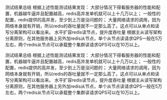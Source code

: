 测试结果总结
根据上述性能测试结果发现：
大部分情况下得看服务器的性能和配置，机器越牛逼并且配置越高，redis高并发单机就可以上十几万以上；
一般性的配置，redis提供的高并发，至少到上万是没问题的；
大量网络请求的调用，因为网络本身就有开销，所以redis的吞吐量就不一定那么高了。这点可以从单点和读写分离架构可以看出来。
水平扩容redis读节点，提升度吞吐量
根据主从读写架构分离原则，在其他服务器上另外加redis从节点，单个从节点读请求QPS一般在5万左右，两个redis从节点可以承载整个集群读请求QPS可以在10万以上。

测试结果总结
根据上述性能测试结果发现：
大部分情况下得看服务器的性能和配置，机器越牛逼并且配置越高，redis高并发单机就可以上十几万以上；
一般性的配置，redis提供的高并发，至少到上万是没问题的；
大量网络请求的调用，因为网络本身就有开销，所以redis的吞吐量就不一定那么高了。这点可以从单点和读写分离架构可以看出来。
水平扩容redis读节点，提升度吞吐量
根据主从读写架构分离原则，在其他服务器上另外加redis从节点，单个从节点读请求QPS一般在5万左右，两个redis从节点可以承载整个集群读请求QPS可以在10万以上。